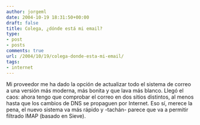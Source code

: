 ```yaml
---
author: jorgeml
date: 2004-10-19 18:31:50+00:00
draft: false
title: Colega, ¿dónde está mi email?
type: 
- post
- posts
comments: true
url: /2004/10/19/colega-donde-esta-mi-email/
tags:
- internet
---
```


Mi proveedor me ha dado la opción de actualizar todo el sistema de correo a una versión más moderna, más bonita y que lava más blanco. Llegó el caos: ahora tengo que comprobar el correo en dos sitios distintos, al menos hasta que los cambios de DNS se propaguen por Internet. Eso sí, merece la pena, el nuevo sistema va más rápido y -tachán- parece que va a permitir filtrado IMAP (basado en Sieve).
